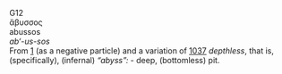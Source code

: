 <body>
  <p>G12<br>  ἄβυσσος  <br> abussos  <br><i>ab‘-us-sos </i><br>From <a href="g0001.htm">1</a> (as a negative particle) and a variation of <a href="g1037.htm">1037</a>  <i>depthless</i>, that is, (specifically), (infernal) <i>“abyss”:</i> - deep, (bottomless) pit.<br></p>
 </body>